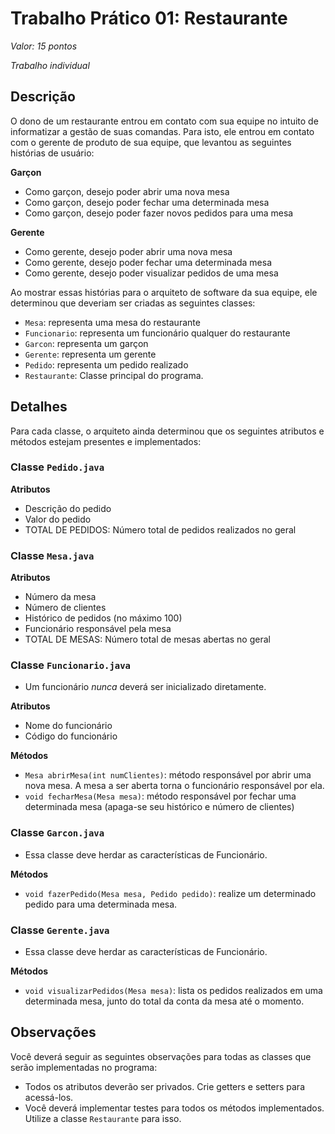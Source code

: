 # Trabalho Prático 01: Restaurante

*Valor: 15 pontos*

*Trabalho individual*

## Descrição

O dono de um restaurante entrou em contato com sua equipe no intuito de informatizar a gestão de suas comandas. Para isto, ele entrou em contato com o gerente de produto de sua equipe, que levantou as seguintes histórias de usuário:

**Garçon**

* Como garçon, desejo poder abrir uma nova mesa
* Como garçon, desejo poder fechar uma determinada mesa
* Como garçon, desejo poder fazer novos pedidos para uma mesa

**Gerente**
* Como gerente, desejo poder abrir uma nova mesa
* Como gerente, desejo poder fechar uma determinada mesa
* Como gerente, desejo poder visualizar pedidos de uma mesa

Ao mostrar essas histórias para o arquiteto de software da sua equipe, ele determinou que deveriam ser criadas as seguintes classes:

* `Mesa`: representa uma mesa do restaurante
* `Funcionario`: representa um funcionário qualquer do restaurante
* `Garcon`: representa um garçon
* `Gerente`: representa um gerente
* `Pedido`: representa um pedido realizado
* `Restaurante`: Classe principal do programa.

## Detalhes

Para cada classe, o arquiteto ainda determinou que os seguintes atributos e métodos estejam presentes e implementados:

### Classe `Pedido.java`

**Atributos**
* Descrição do pedido
* Valor do pedido
* TOTAL DE PEDIDOS: Número total de pedidos realizados no geral

### Classe `Mesa.java`

**Atributos**
* Número da mesa
* Número de clientes
* Histórico de pedidos (no máximo 100)
* Funcionário responsável pela mesa
* TOTAL DE MESAS: Número total de mesas abertas no geral

### Classe `Funcionario.java`

* Um funcionário *nunca* deverá ser inicializado diretamente.

**Atributos**
* Nome do funcionário
* Código do funcionário

**Métodos**
* `Mesa abrirMesa(int numClientes)`: método responsável por abrir uma nova mesa. A mesa a ser aberta torna o funcionário responsável por ela.
* `void fecharMesa(Mesa mesa)`: método responsável por fechar uma determinada mesa (apaga-se seu histórico e número de clientes)

### Classe `Garcon.java`

* Essa classe deve herdar as características de Funcionário.

**Métodos**
* `void fazerPedido(Mesa mesa, Pedido pedido)`: realize um determinado pedido para uma determinada mesa.

### Classe `Gerente.java`

* Essa classe deve herdar as características de Funcionário.

**Métodos**

* `void visualizarPedidos(Mesa mesa)`: lista os pedidos realizados em uma determinada mesa, junto do total da conta da mesa até o momento.

## Observações

Você deverá seguir as seguintes observações para todas as classes que serão implementadas no programa:

* Todos os atributos deverão ser privados. Crie getters e setters para acessá-los.
* Você deverá implementar testes para todos os métodos implementados. Utilize a classe `Restaurante` para isso.
